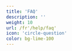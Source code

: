 ```yaml
---
title: 'FAQ'
description: ''
weight: 10
url: /fr'/help/faq'
icon: 'circle-question'
color: bg-lime-100
---
```

